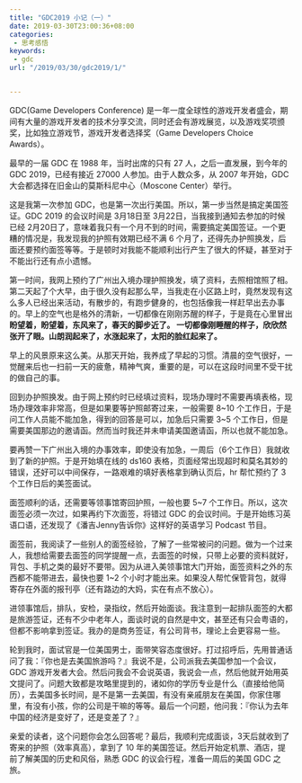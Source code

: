 ```yaml
---
title: "GDC2019 小记（一）"
date: 2019-03-30T23:00:36+08:00
categories:
 - 思考感悟
keywords:
 - gdc
url: "/2019/03/30/gdc2019/1/"


---
```


GDC(Game Developers Conference) 是一年一度全球性的游戏开发者盛会，期间有大量的游戏开发者的技术分享交流，同时还会有游戏展览，以及游戏奖项颁奖，比如独立游戏节，游戏开发者选择奖（Game Developers Choice Awards）。

最早的一届 GDC 在 1988 年，当时出席的只有 27 人，之后一直发展，到今年的 GDC 2019，已经有接近 27000 人参加。由于人数众多，从 2007 年开始，GDC 大会都选择在旧金山的莫斯科尼中心（Moscone Center）举行。

这是我第一次参加 GDC，也是第一次出行美国。所以，第一步当然是搞定美国签证。GDC 2019 的会议时间是 3月18日至 3月22日，当我接到通知去参加的时候已经 2月20日了，意味着我只有一个月不到的时间，需要搞定美国签证。一个更糟的情况是，我发现我的护照有效期已经不满 6 个月了，还得先办护照换发，后面还要预约面签等等。于是顿时对我能不能顺利出行产生了很大的怀疑，甚至对于不能出行还有点小遗憾。

第一时间，我网上预约了广州出入境办理护照换发，填了资料，去照相馆照了相。第二天起了个大早，由于很久没有起那么早，当我走在小区路上时，竟然发现有这么多人已经出来活动，有散步的，有跑步健身的，也包括像我一样赶早出去办事的。早上的空气也是格外的清新，一切都像在刚刚苏醒的样子，于是竟在心里冒出**盼望着，盼望着，东风来了，春天的脚步近了。
一切都像刚睡醒的样子，欣欣然张开了眼。山朗润起来了，水涨起来了，太阳的脸红起来了。**

早上的风景原来这么美。从那天开始，我养成了早起的习惯。清晨的空气很好，一觉醒来后也一扫前一天的疲惫，精神气爽，重要的是，可以在这段时间里不受干扰的做自己的事。

回到办护照换发。由于网上预约时已经填过资料，现场办理时不需要再填表格，现场办理效率非常高，但是如果要等护照邮寄过来，一般需要 8~10 个工作日，于是问工作人员能不能加急，得到的回答是可以，加急后只需要 3~5 个工作日，但是需要美国那边的邀请函。然而当时我还并未申请美国邀请函，所以也就不能加急。

要再赞一下广州出入境的办事效率，即使没有加急，一周后（6个工作日）我就收到了新的护照。于是开始填在线的 ds160 表格，页面经常出现超时和莫名其妙的错误，还好可以中间保存，一路艰难的填好表格拿到确认页后，hr 帮忙预约了 3个工作日后的美签面试。

面签顺利的话，还需要等领事馆寄回护照，一般也要 5~7 个工作日。所以，这次面签必须一次过，如果再约下次面签，将错过 GDC 的会议时间。于是开始练习英语口语，还发现了《潘吉Jenny告诉你》这样好的英语学习 Podcast 节目。

面签前，我阅读了一些别人的面签经验，了解了一些常被问的问题。做为一个过来人，我想给需要去面签的同学提醒一点，去面签的时候，只带上必要的资料就好，背包、手机之类的最好不要带。因为从进入美领事馆大门开始，面签资料之外的东西都不能带进去，最快也要 1~2 个小时才能出来。如果没人帮忙保管背包，就得寄存在外面的报刊亭（还有路边的大妈，实在有点不放心）。

进领事馆后，排队，安检，录指纹，然后开始面谈。我注意到一起排队面签的大都是旅游签证，还有不少中老年人，面谈时说的自然是中文，甚至还有只会粤语的，但都不影响拿到签证。我办的是商务签证，有公司背书，理论上会更容易一些。

轮到我时，面试官是一位美国男士，面带笑容态度很好。打过招呼后，先用普通话问了我：『你也是去美国旅游吗？』我说不是，公司派我去美国参加一个会议，GDC 游戏开发者大会。然后问我会不会说英语，我说会一点，然后他就开始用英文提问了。问题大致都是攻略里提到的，诸如你的学历专业是什么（直接给他简历），去美国多长时间，是不是第一去美国，有没有亲戚朋友在美国，你家住哪里，有没有小孩，你的公司是干嘛的等等。最后一个问题，他问我：『你认为去年中国的经济是变好了，还是变差了？』

亲爱的读者，这个问题你会怎么回答呢？最后，我顺利完成面谈，3天后就收到了寄来的护照（效率真高），拿到了 10 年的美国签证。然后开始定机票、酒店，提前了解美国的历史和风俗，熟悉 GDC 的议会行程，准备一周后的美国 GDC 之旅。
